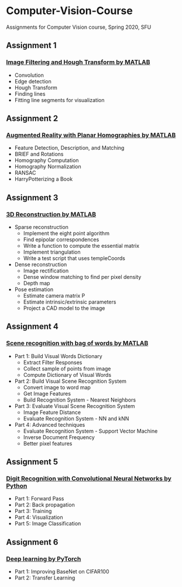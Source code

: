 # Computer-Vision-Course

Assignments for Computer Vision course, Spring 2020, SFU

## Assignment 1 
### [Image Filtering and Hough Transform by MATLAB](https://github.com/Mahsa13473/Computer-Vision-Course/tree/master/HW1_Image%20Filtering%20and%20Hough%20Transform)
- Convolution
- Edge detection
- Hough Transform
- Finding lines
- Fitting line segments for visualization

## Assignment 2 
### [Augmented Reality with Planar Homographies by MATLAB](https://github.com/Mahsa13473/Computer-Vision-Course/tree/master/HW2_Augmented%20Reality%20with%20Planar%20Homographies)
- Feature Detection, Description, and Matching
- BRIEF and Rotations
- Homography Computation
- Homography Normalization
- RANSAC
- HarryPotterizing a Book

## Assignment 3 
### [3D Reconstruction by MATLAB](https://github.com/Mahsa13473/Computer-Vision-Course/tree/master/HW3_3D%20Reconstruction)
- Sparse reconstruction
  - Implement the eight point algorithm
  - Find epipolar correspondences
  - Write a function to compute the essential matrix
  - Implement triangulation
  - Write a test script that uses templeCoords
- Dense reconstruction
  - Image rectification
  - Dense window matching to find per pixel density
  - Depth map
- Pose estimation
  - Estimate camera matrix P
  - Estimate intrinsic/extrinsic parameters
  - Project a CAD model to the image 

## Assignment 4
### [Scene recognition with bag of words by MATLAB](https://github.com/Mahsa13473/Computer-Vision-Course/tree/master/HW4_Scene%20recognition%20with%20bag%20of%20words)
- Part 1: Build Visual Words Dictionary
  - Extract Filter Responses
  - Collect sample of points from image
  - Compute Dictionary of Visual Words
- Part 2: Build Visual Scene Recognition System
  - Convert image to word map
  - Get Image Features
  - Build Recognition System - Nearest Neighbors
- Part 3: Evaluate Visual Scene Recognition System
  - Image Feature Distance
  - Evaluate Recognition System - NN and kNN
- Part 4: Advanced techniques
  - Evaluate Recognition System - Support Vector Machine
  - Inverse Document Frequency
  - Better pixel features 

## Assignment 5 
### [Digit Recognition with Convolutional Neural Networks by Python](https://github.com/Mahsa13473/Computer-Vision-Course/tree/master/HW5_Digit%20Recognition%20with%20Convolutional%20Neural%20Networks)
- Part 1: Forward Pass
- Part 2: Back propagation
- Part 3: Training
- Part 4: Visualization
- Part 5: Image Classification

## Assignment 6
### [Deep learning by PyTorch](https://github.com/Mahsa13473/Computer-Vision-Course/tree/master/HW6_Deep%20learning%20by%20PyTorch)
- Part 1: Improving BaseNet on CIFAR100
- Part 2: Transfer Learning

